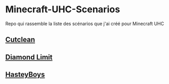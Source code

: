 # Minecraft-UHC-Scenarios
Repo qui rassemble la liste des scénarios que j'ai créé pour Minecraft UHC

## [Cutclean](https://github.com/Roguire14/CutClean)

## [Diamond Limit](https://github.com/Roguire14/DiamondLimit)

## [HasteyBoys](https://github.com/Roguire14/HasteyBoys)
